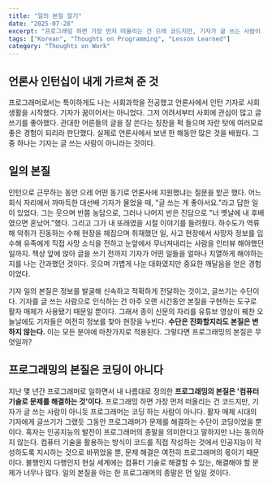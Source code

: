 ```yaml
---
title: "일의 본질 알기"
date: "2025-07-28"
excerpt: "프로그래밍 하면 가장 먼저 떠올리는 건 으레 코드지만, 기자가 글 쓰는 사람이 아니듯 프로그래머는 코딩 하는 사람이 아니다."
tags: ["Korean", "Thoughts on Programming", "Lesson Learned"]
category: "Thoughts on Work"
---
```


## 언론사 인턴십이 내게 가르쳐 준 것

프로그래머로서는 특이하게도 나는 사회과학을 전공했고 언론사에서 인턴 기자로 사회 생활을 시작했다. 기자가 꿈이어서는 아니었다. 그저 어려서부터 사회에 관심이 많고 글쓰기를 좋아했다. 관대한 어른들의 글을 잘 쓴다는 칭찬을 퍽 들으며 자란 탓에 여러모로 좋은 경험이 되리라 판단했다. 실제로 언론사에서 보낸 한 해동안 많은 것을 배웠다. 그 중 하나는 기자는 글 쓰는 사람이 아니라는 것이다.

## 일의 본질

인턴으로 근무하는 동안 으레 어떤 동기로 언론사에 지원했냐는 질문을 받곤 했다. 어느 회식 자리에서 까마득한 대선배 기자가 물었을 때, "글 쓰는 게 좋아서요."라고 답한 일이 있었다. 그는 웃으며 반쯤 농담으로, 그러나 나머지 반은 진담으로 "너 옛날에 내 후배였으면 혼났어."했다. 그리고 그가 내 또래였을 시절 이야기를 들려줬다. 하수도가 역류해 악취가 진동하는 수해 현장을 헤집으며 취재했던 일, 사고 현장에서 사망자 정보를 입수해 유족에게 직접 사망 소식을 전하고 눈앞에서 무너져내리는 사람을 인터뷰 해야했던 일까지. 책상 앞에 앉아 글을 쓰기 전까지 기자가 어떤 일들을 얼마나 치열하게 해야하는지를 나는 간과했던 것이다. 웃으며 가볍게 나눈 대화였지만 중요한 깨달음을 얻은 경험이었다.

기자 일의 본질은 정보를 발굴해 신속하고 적확하게 전달하는 것이고, 글쓰기는 수단이다. 기자를 글 쓰는 사람으로 인식하는 건 아주 오랜 시간동안 본질을 구현하는 도구로 활자 매체가 사용됐기 때문일 뿐이다. 그래서 종이 신문의 자리를 유튜브 영상이 꿰찬 오늘날에도 기자들은 여전히 정보를 찾아 현장을 누빈다. **수단은 진화할지라도 본질은 변하지 않는다.** 이는 모든 분야에 마찬가지로 적용된다. 그렇다면 프로그래밍의 본질은 무엇일까?

## 프로그래밍의 본질은 코딩이 아니다

지난 몇 년간 프로그래머로 일하면서 내 나름대로 정의한 **프로그래밍의 본질은 '컴퓨터 기술로 문제를 해결하는 것'이다.** 프로그래밍 하면 가장 먼저 떠올리는 건 코드지만, 기자가 글 쓰는 사람이 아니듯 프로그래머는 코딩 하는 사람이 아니다. 활자 매체 시대의 기자에게 글쓰기가 그랬듯 그동안 프로그래머가 문제를 해결하는 수단이 코딩이었을 뿐이다. 혹자는 인공지능의 발전이 프로그래머의 종말을 의미한다고 말하지만 나는 동의하지 않는다. 컴퓨터 기술을 활용하는 방식이 코드를 직접 작성하는 것에서 인공지능이 작성하도록 지시하는 것으로 바뀌었을 뿐, 문제 해결은 여전히 프로그래머의 몫이기 때문이다. 불행인지 다행인지 현실 세계에는 컴퓨터 기술로 해결할 수 있는, 해결해야 할 문제가 너무나 많다. 일의 본질을 아는 한 프로그래머의 종말은 먼 일일 것이다.
